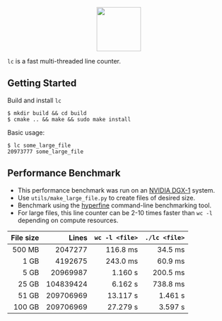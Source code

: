 <p align="center">
  <img height="100" src="https://user-images.githubusercontent.com/8450091/125217019-50429280-e285-11eb-9bee-ecc72b949c03.png"/>  
</p>

`lc` is a fast multi-threaded line counter. 

## Getting Started

Build and install `lc`

```console
$ mkdir build && cd build
$ cmake .. && make && sudo make install
```

Basic usage:

```console
$ lc some_large_file
20973777 some_large_file
```

## Performance Benchmark

* This performance benchmark was run on an [NVIDIA DGX-1](https://docs.nvidia.com/dgx/dgx1-user-guide/introduction-to-dgx1.html#topic_hardware-specs) system.
* Use `utils/make_large_file.py` to create files of desired size.
* Benchmark using the [hyperfine](https://github.com/sharkdp/hyperfine) command-line benchmarking tool.
* For large files, this line counter can be 2-10 times faster than `wc -l` depending on compute resources.

| File size | Lines     | `wc -l <file>` | `./lc <file>` |
|----------:|----------:|---------------:|--------------:|
| 500 MB    | 2047277   | 116.8 ms       | 34.5 ms       |
| 1 GB      | 4192675   | 243.0 ms       | 60.9 ms       |
| 5 GB      | 20969987  | 1.160 s        | 200.5 ms      |
| 25 GB     | 104839424 | 6.162 s        | 738.8 ms      |
| 51 GB     | 209706969 | 13.117 s       | 1.461 s       | 
| 100 GB    | 209706969 | 27.279 s       | 3.597 s       | 

